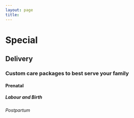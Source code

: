 ```yaml
---
layout: page
title: 
---
```


# Special

## Delivery

### Custom care packages to best serve your family

#### Prenatal

##### Labour and Birth

###### Postpartum
